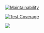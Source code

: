 [![Maintainability](https://api.codeclimate.com/v1/badges/148870232cecfcf4962e/maintainability)](https://codeclimate.com/github/Johnny32id/frontend-project-lvl2/maintainability)

[![Test Coverage](https://api.codeclimate.com/v1/badges/148870232cecfcf4962e/test_coverage)](https://codeclimate.com/github/Johnny32id/frontend-project-lvl2/test_coverage)

<a href="https://asciinema.org/a/ZyoFZsYmaLvTSQBSrWTF8CVQD" target="_blank"><img src="https://asciinema.org/a/ZyoFZsYmaLvTSQBSrWTF8CVQD.svg" /></a>
